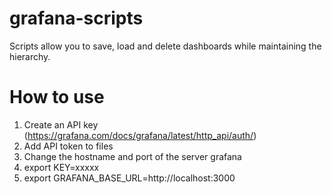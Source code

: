 # grafana-scripts
Scripts allow you to save, load and delete dashboards while maintaining the hierarchy.

# How to use #
1. Create an API key (https://grafana.com/docs/grafana/latest/http_api/auth/)
1. Add API token to files
1. Change the hostname and port of the server grafana
1. export KEY=xxxxx
1. export GRAFANA_BASE_URL=http://localhost:3000
